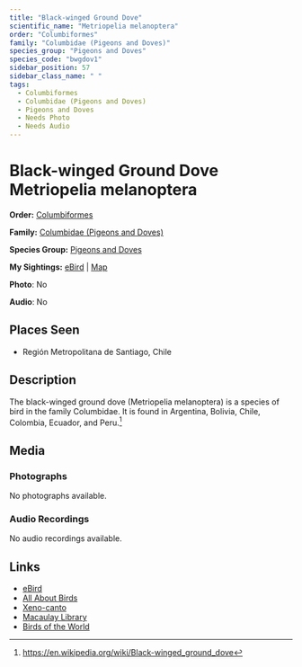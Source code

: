 ```yaml
---
title: "Black-winged Ground Dove"
scientific_name: "Metriopelia melanoptera"
order: "Columbiformes"
family: "Columbidae (Pigeons and Doves)"
species_group: "Pigeons and Doves"
species_code: "bwgdov1"
sidebar_position: 57
sidebar_class_name: " "
tags: 
  - Columbiformes
  - Columbidae (Pigeons and Doves)
  - Pigeons and Doves
  - Needs Photo
  - Needs Audio
---
```


# Black-winged Ground Dove <span className='sci_name'>Metriopelia melanoptera</span>

**Order:** [Columbiformes](/tags/columbiformes)

**Family:** [Columbidae (Pigeons and Doves)](/tags/columbidae-pigeons-and-doves)

**Species Group:** [Pigeons and Doves](/tags/pigeons-and-doves)

**My Sightings:** [eBird](https://ebird.org/lifelist?r=world&time=life&spp=bwgdov1) | [Map](/map?species_code=bwgdov1)

**Photo**: No 

**Audio**: No

## Places Seen

* Región Metropolitana de Santiago, Chile

## Description
The black-winged ground dove (Metriopelia melanoptera) is a species of bird in the family Columbidae. It is found in Argentina, Bolivia, Chile, Colombia, Ecuador, and Peru.[^1]

[^1]: https://en.wikipedia.org/wiki/Black-winged_ground_dove

## Media
### Photographs
No photographs available.

### Audio Recordings
No audio recordings available.

## Links
* [eBird](https://ebird.org/species/bwgdov1) 
* [All About Birds](https://www.allaboutbirds.org/guide/bwgdov1) 
* [Xeno-canto](https://www.xeno-canto.org/species/metriopelia-melanoptera) 
* [Macaulay Library](https://search.macaulaylibrary.org/catalog?taxonCode=bwgdov1&sort=rating_rank_desc)
* [Birds of the World](https://birdsoftheworld.org/bow/species/bwgdov1)
